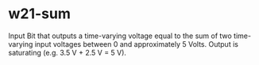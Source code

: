 w21-sum
===============

Input Bit that outputs a time-varying voltage equal to the sum of two time-varying input voltages between 0 and approximately 5 Volts.  Output is saturating (e.g. 3.5 V + 2.5 V = 5 V). 
